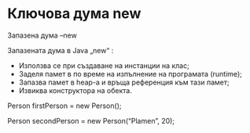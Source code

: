 # Ключова дума new

Запазена дума –new

&#x20;Запазената дума в Java „new“ :

* Използва се при създаване на инстанции на клас;
* Заделя памет в по време на изпълнение на програмата (runtime);
* Запазва памет в heap-а и връща референция към тази памет;
* Извиква конструктора на обекта.

&#x20;Person firstPerson  = new Person();

Person secondPerson = new Person(“Plamen”, 20);
